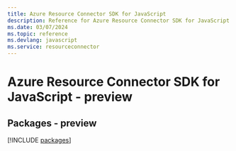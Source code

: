 ```yaml
---
title: Azure Resource Connector SDK for JavaScript
description: Reference for Azure Resource Connector SDK for JavaScript
ms.date: 03/07/2024
ms.topic: reference
ms.devlang: javascript
ms.service: resourceconnector
---
```

# Azure Resource Connector SDK for JavaScript - preview
## Packages - preview
[!INCLUDE [packages](resource-connector-index.md)]